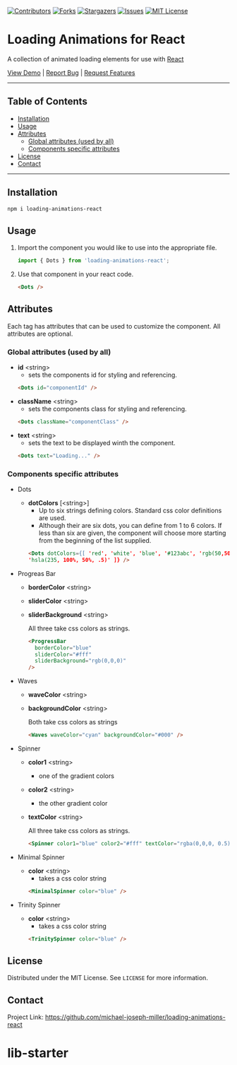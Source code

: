 [![Contributors][contributors-shield]][contributors-url]
[![Forks][forks-shield]][forks-url]
[![Stargazers][stars-shield]][stars-url]
[![Issues][issues-shield]][issues-url]
[![MIT License][license-shield]][license-url]

# Loading Animations for React<!-- omit in toc -->

A collection of animated loading elements for use with [React](https://reactjs.org)<!-- omit in toc -->

[View Demo][demo] | [Report Bug][bug] | [Request Features][features]

---

## Table of Contents<!-- omit in toc -->

- [Installation](#installation)
- [Usage](#usage)
- [Attributes](#attributes)
  - [Global attributes (used by all)](#global-attributes-used-by-all)
  - [Components specific attributes](#components-specific-attributes)
- [License](#license)
- [Contact](#contact)

---

## Installation

```sh
npm i loading-animations-react
```

## Usage

1. Import the component you would like to use into the appropriate file.
   ```js
   import { Dots } from 'loading-animations-react';
   ```
2. Use that component in your react code.
   ```html
   <Dots />
   ```

## Attributes

Each tag has attributes that can be used to customize the component. All attributes are optional.

### Global attributes (used by all)

- **id** \<string>
  - sets the components id for styling and referencing.
  ```html
  <Dots id="componentId" />
  ```
- **className** \<string>
  - sets the components class for styling and referencing.
  ```html
  <Dots className="componentClass" />
  ```
- **text** \<string>
  - sets the text to be displayed winth the component.
  ```html
  <Dots text="Loading..." />
  ```

### Components specific attributes

- Dots

  - **dotColors** [\<string>]
    - Up to six strings defining colors. Standard css color definitions are used.
    - Although their are six dots, you can define from 1 to 6 colors. If less than six are given, the component will choose more starting from the beginning of the list supplied.
    ```html
    <Dots dotColors={[ 'red', 'white', 'blue', '#123abc', 'rgb(50,50,50)',
    'hsla(235, 100%, 50%, .5)' ]} />
    ```

- Progreas Bar

  - **borderColor** \<string>
  - **sliderColor** \<string>
  - **sliderBackground** \<string>

    All three take css colors as strings.

    ```html
    <ProgressBar
      borderColor="blue"
      sliderColor="#fff"
      sliderBackground="rgb(0,0,0)"
    />
    ```

- Waves

  - **waveColor** \<string>
  - **backgroundColor** \<string>

    Both take css colors as strings

    ```html
    <Waves waveColor="cyan" backgroundColor="#000" />
    ```

- Spinner

  - **color1** \<string>
    - one of the gradient colors
  - **color2** \<string>
    - the other gradient color
  - **textColor** \<string>

    All three take css colors as strings.

    ```html
    <Spinner color1="blue" color2="#fff" textColor="rgba(0,0,0, 0.5)" />
    ```

- Minimal Spinner

  - **color** \<string>
    - takes a css color string
    ```html
    <MinimalSpinner color="blue" />
    ```

- Trinity Spinner
  - **color** \<string>
    - takes a css color string
    ```html
    <TrinitySpinner color="blue" />
    ```

## License

Distributed under the MIT License. See `LICENSE` for more information.

<!-- CONTACT -->

## Contact

Project Link: <https://github.com/michael-joseph-miller/loading-animations-react>

<!-- LINKS & IMAGES -->

[contributors-shield]: https://img.shields.io/github/contributors/michael-joseph-miller/loading-animations-react?color=green
[contributors-url]: https://github.com/michael-joseph-miller/loading-animations-react/graphs/contributors
[forks-shield]: https://img.shields.io/github/forks/michael-joseph-miller/loading-animations-react?color=green
[forks-url]: https://github.com/michael-joseph-miller/loading-animations-react/network/members
[stars-shield]: https://img.shields.io/github/stars/michael-joseph-miller/loading-animations-react?color=green
[stars-url]: https://github.com/michael-joseph-miller/loading-animations-react/stargazers
[issues-shield]: https://img.shields.io/github/issues/michael-joseph-miller/loading-animations-react?color=green?color=green
[issues-url]: https://github.com/michael-joseph-miller/loading-animations-react/issues
[license-shield]: https://img.shields.io/github/license/michael-joseph-miller/loading-animations-react?color=blue?color=green
[license-url]: https://github.com/michael-joseph-miller/loading-animations-react/blob/main/LICENSE
[demo]: https://michael-joseph-miller.github.io/loading-animations-react/
[bug]: https://github.com/michael-joseph-miller/loading-animations-react/issues
[features]: https://github.com/michael-joseph-miller/loading-animations-react/issues
[react]: https://reactjs.org
# lib-starter
